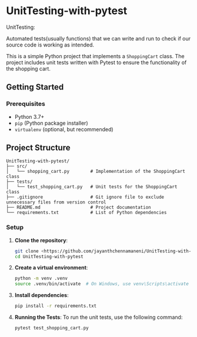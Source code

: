 # UnitTesting-with-pytest

UnitTesting:

Automated tests(usually functions) that we can write and run to check if our source code is working as intended.

This is a simple Python project that implements a `ShoppingCart` class. The project includes unit tests written with Pytest to ensure the functionality of the shopping cart.


## Getting Started

### Prerequisites

- Python 3.7+
- `pip` (Python package installer)
- `virtualenv` (optional, but recommended)

## Project Structure

    UnitTesting-with-pytest/
    ├── src/
    │   └── shopping_cart.py        # Implementation of the ShoppingCart class
    ├── tests/
    │   └── test_shopping_cart.py   # Unit tests for the ShoppingCart class
    ├── .gitignore                  # Git ignore file to exclude unnecessary files from version control
    ├── README.md                   # Project documentation
    └── requirements.txt            # List of Python dependencies


### Setup

1. **Clone the repository**:

   ```bash
   git clone <https://github.com/jayanthchennamaneni/UnitTesting-with-pytest.git>
   cd UnitTesting-with-pytest
   ```

2. **Create a virtual environment**:

    ```bash
    python -m venv .venv
    source .venv/bin/activate  # On Windows, use venv\Scripts\activate
    ```

3. **Install dependencies**:

    ```bash
    pip install -r requirements.txt
    ```

4. **Running the Tests**:
To run the unit tests, use the following command:

    ```bash
    pytest test_shopping_cart.py
    ```
